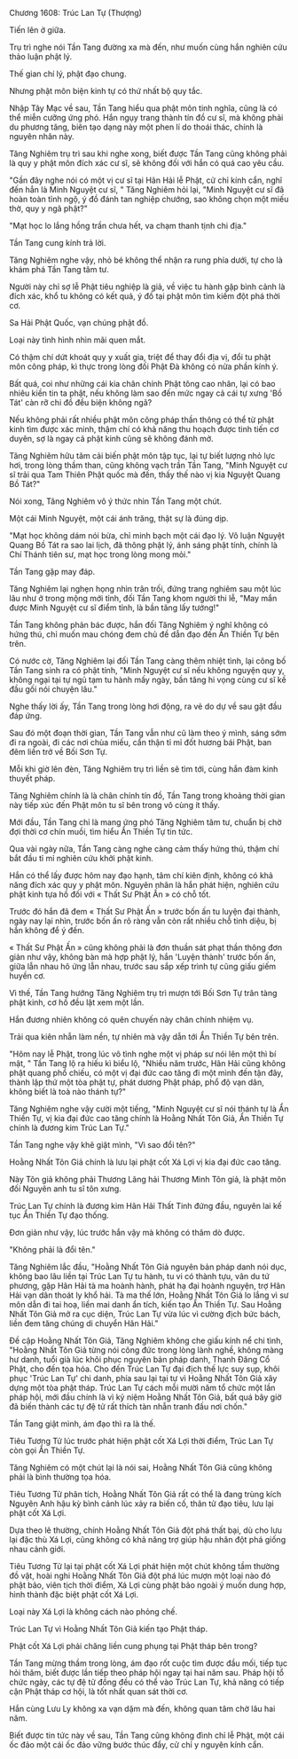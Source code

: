 




Chương 1608: Trúc Lan Tự (Thượng)


Tiến lên ở giữa.

Trụ trì nghe nói Tần Tang đường xa mà đến, như muốn cùng hắn nghiên cứu thảo luận phật lý.

Thế gian chí lý, phật đạo chung.

Nhưng phật môn biện kinh tự có thứ nhất bộ quy tắc.

Nhập Tây Mạc về sau, Tần Tang hiểu qua phật môn tinh nghĩa, cũng là có thể miễn cưỡng ứng phó. Hắn ngụy trang thành tín đồ cư sĩ, mà không phải du phương tăng, biên tạo dạng này một phen lí do thoái thác, chính là nguyên nhân này.

Tăng Nghiêm trụ trì sau khi nghe xong, biết được Tần Tang cũng không phải là quy y phật môn đích xác cư sĩ, sẽ không đối với hắn có quá cao yêu cầu.

"Gần đây nghe nói có một vị cư sĩ tại Hãn Hải lễ Phật, cử chỉ kính cẩn, nghĩ đến hẳn là Minh Nguyệt cư sĩ, " Tăng Nghiêm hỏi lại, "Minh Nguyệt cư sĩ đã hoàn toàn tỉnh ngộ, ý đồ đánh tan nghiệp chướng, sao không chọn một miếu thờ, quy y ngã phật?"

"Mạt học lo lắng hồng trần chưa hết, va chạm thanh tịnh chi địa."

Tần Tang cung kính trả lời.

Tăng Nghiêm nghe vậy, nhỏ bé không thể nhận ra rung phía dưới, tự cho là khám phá Tần Tang tâm tư.

Người này chỉ sợ lễ Phật tiêu nghiệp là giả, về việc tu hành gặp bình cảnh là đích xác, khổ tu không có kết quả, ý đồ tại phật môn tìm kiếm đột phá thời cơ.

Sa Hải Phật Quốc, vạn chúng phật đồ.

Loại này tình hình nhìn mãi quen mắt.

Có thậm chí dứt khoát quy y xuất gia, triệt để thay đổi địa vị, đổi tu phật môn công pháp, kì thực trong lòng đối Phật Đà không có nửa phần kính ý.

Bất quá, coi như những cái kia chân chính Phật tông cao nhân, lại có bao nhiêu kiền tin ta phật, nếu không làm sao đến mức ngay cả cái tự xưng 'Bồ Tát' càn rỡ chi đồ đều biện không ngã?

Nếu không phải rất nhiều phật môn công pháp thần thông có thể từ phật kinh tìm được xác minh, thậm chí có khả năng thu hoạch được tinh tiến cơ duyên, sợ là ngay cả phật kinh cũng sẽ không đánh mở.

Tăng Nghiêm hữu tâm cải biến phật môn tập tục, lại tự biết lượng nhỏ lực hơi, trong lòng thầm than, cũng không vạch trần Tần Tang, "Minh Nguyệt cư sĩ trải qua Tam Thiên Phật quốc mà đến, thấy thế nào vị kia Nguyệt Quang Bồ Tát?"

Nói xong, Tăng Nghiêm vô ý thức nhìn Tần Tang một chút.

Một cái Minh Nguyệt, một cái ánh trăng, thật sự là đúng dịp.

"Mạt học không dám nói bừa, chỉ minh bạch một cái đạo lý. Vô luận Nguyệt Quang Bồ Tát ra sao lai lịch, đã thông phật lý, ánh sáng phật tính, chính là Chí Thánh tiên sư, mạt học trong lòng mong mỏi."

Tần Tang gặp may đáp.

Tăng Nghiêm lại nghẹn họng nhìn trân trối, đứng trang nghiêm sau một lúc lâu như ở trong mộng mới tỉnh, đối Tần Tang khom người thi lễ, "May mắn được Minh Nguyệt cư sĩ điểm tỉnh, là bần tăng lấy tướng!"

Tần Tang không phản bác được, hắn đối Tăng Nghiêm ý nghĩ không có hứng thú, chỉ muốn mau chóng đem chủ đề dẫn đạo đến Ẩn Thiền Tự bên trên.

Có nước cờ, Tăng Nghiêm lại đối Tần Tang càng thêm nhiệt tình, lại công bố Tần Tang sinh ra có phật tính, "Minh Nguyệt cư sĩ nếu không nguyện quy y, không ngại tại tự ngủ tạm tu hành mấy ngày, bần tăng hi vọng cùng cư sĩ kề đầu gối nói chuyện lâu."

Nghe thấy lời ấy, Tần Tang trong lòng hơi động, ra vẻ do dự về sau gật đầu đáp ứng.

Sau đó một đoạn thời gian, Tần Tang vẫn như cũ làm theo ý mình, sáng sớm đi ra ngoài, đi các nơi chùa miếu, cẩn thận tỉ mỉ đốt hương bái Phật, ban đêm liền trở về Bối Sơn Tự.

Mỗi khi giờ lên đèn, Tăng Nghiêm trụ trì liền sẽ tìm tới, cùng hắn đàm kinh thuyết pháp.

Tăng Nghiêm chính là là chân chính tín đồ, Tần Tang trong khoảng thời gian này tiếp xúc đến Phật môn tu sĩ bên trong vô cùng ít thấy.

Mới đầu, Tần Tang chỉ là mang ứng phó Tăng Nghiêm tâm tư, chuẩn bị chờ đợi thời cơ chín muồi, tìm hiểu Ẩn Thiền Tự tin tức.

Qua vài ngày nữa, Tần Tang càng nghe càng cảm thấy hứng thú, thậm chí bắt đầu tỉ mỉ nghiên cứu khởi phật kinh.

Hắn có thể lấy được hôm nay đạo hạnh, tâm chí kiên định, không có khả năng đích xác quy y phật môn. Nguyên nhân là hắn phát hiện, nghiên cứu phật kinh tựa hồ đối với « Thất Sư Phật Ấn » có chỗ tốt.

Trước đó hắn đã đem « Thất Sư Phật Ấn » trước bốn ấn tu luyện đại thành, ngày nay lại nhìn, trước bốn ấn rõ ràng vẫn còn rất nhiều chỗ tinh diệu, bị hắn không để ý đến.

« Thất Sư Phật Ấn » cũng không phải là đơn thuần sát phạt thần thông đơn giản như vậy, không bàn mà hợp phật lý, hắn 'Luyện thành' trước bốn ấn, giữa lẫn nhau hô ứng lẫn nhau, trước sau sắp xếp trình tự cũng giấu giếm huyền cơ.

Vì thế, Tần Tang hướng Tăng Nghiêm trụ trì mượn tới Bối Sơn Tự trân tàng phật kinh, cơ hồ đều lật xem một lần.

Hắn đương nhiên không có quên chuyến này chân chính nhiệm vụ.

Trải qua kiên nhẫn làm nền, tự nhiên mà vậy dẫn tới Ẩn Thiền Tự bên trên.

"Hôm nay lễ Phật, trong lúc vô tình nghe một vị pháp sư nói lên một thì bí mật, " Tần Tang lộ ra hiếu kì biểu lộ, "Nhiều năm trước, Hãn Hải cũng không phật quang phổ chiếu, có một vị đại đức cao tăng đi một mình đến tận đây, thành lập thứ một tòa phật tự, phát dương Phật pháp, phổ độ vạn dân, không biết là toà nào thánh tự?"

Tăng Nghiêm nghe vậy cười một tiếng, "Minh Nguyệt cư sĩ nói thánh tự là Ẩn Thiền Tự, vị kia đại đức cao tăng chính là Hoằng Nhất Tôn Giả, Ẩn Thiền Tự chính là đương kim Trúc Lan Tự."

Tần Tang nghe vậy khẽ giật mình, "Vì sao đổi tên?"

Hoằng Nhất Tôn Giả chính là lưu lại phật cốt Xá Lợi vị kia đại đức cao tăng.

Này Tôn giả không phải Thương Lãng hải Thương Minh Tôn giả, là phật môn đối Nguyên anh tu sĩ tôn xưng.

Trúc Lan Tự chính là đương kim Hãn Hải Thất Tinh đứng đầu, nguyên lai kế tục Ẩn Thiền Tự đạo thống.

Đơn giản như vậy, lúc trước hắn vậy mà không có thăm dò được.

"Không phải là đổi tên."

Tăng Nghiêm lắc đầu, "Hoằng Nhất Tôn Giả nguyên bản pháp danh nói dục, không bao lâu liền tại Trúc Lan Tự tu hành, tu vi có thành tựu, vân du tứ phương, gặp Hãn Hải tà ma hoành hành, phát hạ đại hoành nguyện, trợ Hãn Hải vạn dân thoát ly khổ hải. Tà ma thế lớn, Hoằng Nhất Tôn Giả lo lắng vì sư môn dẫn đi tai hoạ, liền mai danh ẩn tích, kiến tạo Ẩn Thiền Tự. Sau Hoằng Nhất Tôn Giả mở ra cục diện, Trúc Lan Tự vừa lúc vì cường địch bức bách, liền đem tăng chúng di chuyển Hãn Hải."

Đề cập Hoằng Nhất Tôn Giả, Tăng Nghiêm không che giấu kính nể chi tình, "Hoằng Nhất Tôn Giả từng nói công đức trong lòng lành nghề, không màng hư danh, tuổi già lúc khôi phục nguyên bản pháp danh, Thanh Đăng Cổ Phật, cho đến tọa hóa. Cho đến Trúc Lan Tự đại địch thế lực suy sụp, khôi phục 'Trúc Lan Tự' chi danh, phía sau lại tại tự vì Hoằng Nhất Tôn Giả xây dựng một tòa phật tháp. Trúc Lan Tự cách mỗi mười năm tổ chức một lần pháp hội, mới đầu chính là vì kỷ niệm Hoằng Nhất Tôn Giả, bất quá bây giờ đã biến thành các tự đệ tử rất thích tàn nhẫn tranh đấu nơi chốn."

Tần Tang giật mình, ám đạo thì ra là thế.

Tiêu Tương Tử lúc trước phát hiện phật cốt Xá Lợi thời điểm, Trúc Lan Tự còn gọi Ẩn Thiền Tự.

Tăng Nghiêm có một chút lại là nói sai, Hoằng Nhất Tôn Giả cũng không phải là bình thường tọa hóa.

Tiêu Tương Tử phân tích, Hoằng Nhất Tôn Giả rất có thể là đang trùng kích Nguyên Anh hậu kỳ bình cảnh lúc xảy ra biến cố, thân tử đạo tiêu, lưu lại phật cốt Xá Lợi.

Dựa theo lẽ thường, chính Hoằng Nhất Tôn Giả đột phá thất bại, dù cho lưu lại đặc thù Xá Lợi, cũng không có khả năng trợ giúp hậu nhân đột phá giống nhau cảnh giới.

Tiêu Tương Tử lại tại phật cốt Xá Lợi phát hiện một chút không tầm thường đồ vật, hoài nghi Hoằng Nhất Tôn Giả đột phá lúc mượn một loại nào đó phật bảo, viên tịch thời điểm, Xá Lợi cùng phật bảo ngoài ý muốn dung hợp, hình thành đặc biệt phật cốt Xá Lợi.

Loại này Xá Lợi là không cách nào phỏng chế.

Trúc Lan Tự vì Hoằng Nhất Tôn Giả kiến tạo Phật tháp.

Phật cốt Xá Lợi phải chăng liền cung phụng tại Phật tháp bên trong?

Tần Tang mừng thầm trong lòng, ám đạo rốt cuộc tìm được đầu mối, tiếp tục hỏi thăm, biết được lần tiếp theo pháp hội ngay tại hai năm sau. Pháp hội tổ chức ngày, các tự đệ tử đồng đều có thể vào Trúc Lan Tự, khả năng có tiếp cận Phật tháp cơ hội, là tốt nhất quan sát thời cơ.

Hắn cùng Lưu Ly không xa vạn dặm mà đến, không quan tâm chờ lâu hai năm.

Biết được tin tức này về sau, Tần Tang cũng không đình chỉ lễ Phật, một cái ốc đảo một cái ốc đảo vững bước thúc đẩy, cử chỉ y nguyên kính cẩn.




